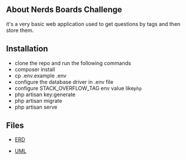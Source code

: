 ## About Nerds Boards Challenge

it's a very basic web application used to get questions by tags and then store them.


## Installation

- clone the repo and run the following commands
- composer install
- cp .env.example .env
- configure the database driver in .env file
- configure STACK_OVERFLOW_TAG env value like```php```
- php artisan key:generate
- php artisan migrate
- php artisan serve

## Files

- [ERD](ERD.png)

- [UML](UML.png)